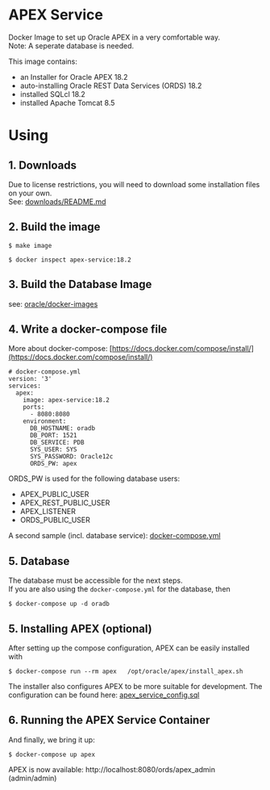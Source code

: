 # APEX Service

Docker Image to set up Oracle APEX in a very comfortable way.  
Note: A seperate database is needed. 

This image contains: 

- an Installer for Oracle APEX 18.2
- auto-installing Oracle REST Data Services (ORDS) 18.2
- installed SQLcl 18.2
- installed Apache Tomcat 8.5

# Using

## 1. Downloads
Due to license restrictions, you will need to download some installation files on your own.  
See: [downloads/README.md](downloads/README.md)


## 2. Build the image
```
$ make image 

$ docker inspect apex-service:18.2
```

## 3. Build the Database Image 
see: [oracle/docker-images](https://github.com/oracle/docker-images/tree/master/OracleDatabase/SingleInstance)

## 4. Write a docker-compose file
More about docker-compose:  [https://docs.docker.com/compose/install/](https://docs.docker.com/compose/install/)  

```
# docker-compose.yml
version: '3'
services:
  apex:
    image: apex-service:18.2
    ports: 
      - 8080:8080
    environment:
      DB_HOSTNAME: oradb
      DB_PORT: 1521
      DB_SERVICE: PDB
      SYS_USER: SYS
      SYS_PASSWORD: Oracle12c
      ORDS_PW: apex  
```
ORDS_PW is used for the following database users: 
- APEX_PUBLIC_USER
- APEX_REST_PUBLIC_USER
- APEX_LISTENER
- ORDS_PUBLIC_USER

A second sample (incl. database service): [docker-compose.yml](docker-compose.yml)


## 5. Database 
The database must be accessible for the next steps.   
If you are also using the `docker-compose.yml` for the database, then
```
$ docker-compose up -d oradb
```

## 5. Installing APEX (optional)
After setting up the compose configuration, APEX can be easily installed with
```
$ docker-compose run --rm apex   /opt/oracle/apex/install_apex.sh
```
The installer also configures APEX to be more suitable for development. 
The configuration can be found here: [apex_service_config.sql](apex_service_config.sql)


## 6. Running the APEX Service Container
And finally, we bring it up:
```
$ docker-compose up apex
```
APEX is now available: http://localhost:8080/ords/apex_admin (admin/admin)


